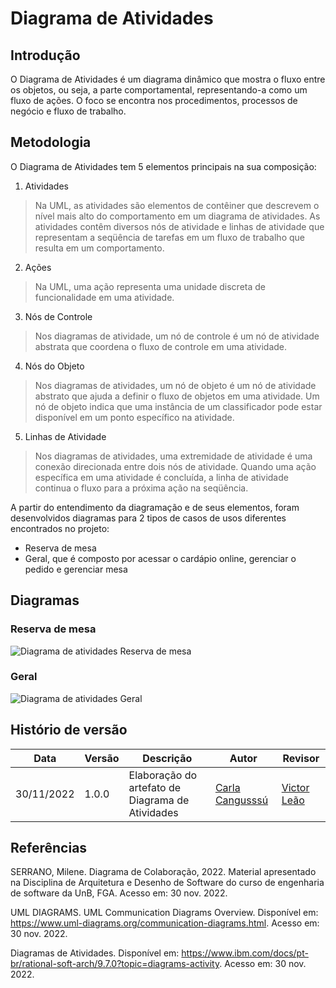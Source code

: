 # Diagrama de Atividades

## Introdução
O Diagrama de Atividades é um diagrama dinâmico que mostra o fluxo entre os objetos, ou seja, a parte comportamental, representando-a como um fluxo de ações. O foco se encontra nos procedimentos, processos de negócio e fluxo de trabalho.

## Metodologia

O Diagrama de Atividades tem 5 elementos principais na sua composição:
1. Atividades
>Na UML, as atividades são elementos de contêiner que descrevem o nível mais alto do comportamento em um diagrama de atividades. As atividades contêm diversos nós de atividade e linhas de atividade que representam a seqüência de tarefas em um fluxo de trabalho que resulta em um comportamento.
2. Ações
>Na UML, uma ação representa uma unidade discreta de funcionalidade em uma atividade.
3. Nós de Controle
>Nos diagramas de atividade, um nó de controle é um nó de atividade abstrata que coordena o fluxo de controle em uma atividade.
4. Nós do Objeto
>Nos diagramas de atividades, um nó de objeto é um nó de atividade abstrato que ajuda a definir o fluxo de objetos em uma atividade. Um nó de objeto indica que uma instância de um classificador pode estar disponível em um ponto específico na atividade.
5. Linhas de Atividade
>Nos diagramas de atividades, uma extremidade de atividade é uma conexão direcionada entre dois nós de atividade. Quando uma ação específica em uma atividade é concluída, a linha de atividade continua o fluxo para a próxima ação na seqüência.

A partir do entendimento da diagramação e de seus elementos, foram desenvolvidos diagramas para 2 tipos de casos de usos diferentes encontrados no projeto:
* Reserva de mesa
* Geral, que é composto por acessar o cardápio online, gerenciar o pedido e gerenciar mesa

## Diagramas

### Reserva de mesa

![Diagrama de atividades Reserva de mesa](./assets/reserva_de_mesa.png)

### Geral
![Diagrama de atividades Geral](./assets/geral.png)

## Histório de versão

Data | Versão |Descrição |Autor | Revisor
-----|--------|----------|------|--------
30/11/2022| 1.0.0| Elaboração do artefato de Diagrama de Atividades | [Carla Cangusssú](https://github.com/Carlacangussu) | [Victor Leão](https://github.com/victorleaoo)

## Referências
SERRANO, Milene. Diagrama de Colaboração, 2022. Material apresentado na Disciplina de Arquitetura e Desenho de Software do curso de engenharia de software da UnB, FGA. Acesso em: 30 nov. 2022.

UML DIAGRAMS. UML Communication Diagrams Overview. Disponível em: https://www.uml-diagrams.org/communication-diagrams.html. Acesso em: 30 nov. 2022.

Diagramas de Atividades. Disponível em: https://www.ibm.com/docs/pt-br/rational-soft-arch/9.7.0?topic=diagrams-activity. Acesso em: 30 nov. 2022.

